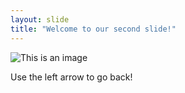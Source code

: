 ```yaml
---
layout: slide
title: "Welcome to our second slide!"
---
```

![This is an image](https://i.kym-cdn.com/photos/images/newsfeed/001/109/430/d1f.png)

Use the left arrow to go back!
